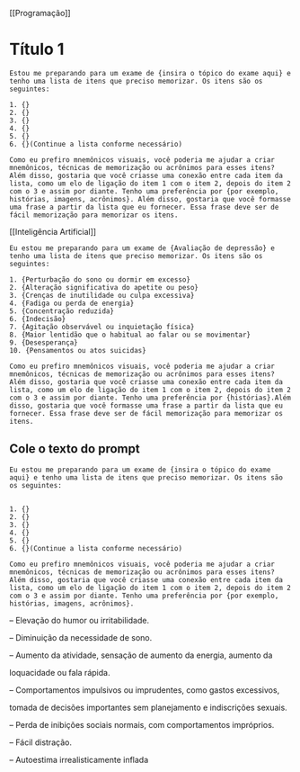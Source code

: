[[Programação]]
# Título 1


```
Estou me preparando para um exame de {insira o tópico do exame aqui} e tenho uma lista de itens que preciso memorizar. Os itens são os seguintes:

1. {}
2. {}
3. {}
4. {}
5. {}
6. {}(Continue a lista conforme necessário)

Como eu prefiro mnemônicos visuais, você poderia me ajudar a criar mnemônicos, técnicas de memorização ou acrônimos para esses itens? Além disso, gostaria que você criasse uma conexão entre cada item da lista, como um elo de ligação do item 1 com o item 2, depois do item 2 com o 3 e assim por diante. Tenho uma preferência por {por exemplo, histórias, imagens, acrônimos}. Além disso, gostaria que você formasse uma frase a partir da lista que eu fornecer. Essa frase deve ser de fácil memorização para memorizar os itens.

```
[[Inteligência Artificial]]

```
Eu estou me preparando para um exame de {Avaliação de depressão} e tenho uma lista de itens que preciso memorizar. Os itens são os seguintes:

1. {Perturbação do sono ou dormir em excesso}
2. {Alteração significativa do apetite ou peso}
3. {Crenças de inutilidade ou culpa excessiva}
4. {Fadiga ou perda de energia}
5. {Concentração reduzida}
6. {Indecisão}
7. {Agitação observável ou inquietação física}
8. {Maior lentidão que o habitual ao falar ou se movimentar}
9. {Desesperança}
10. {Pensamentos ou atos suicidas}

Como eu prefiro mnemônicos visuais, você poderia me ajudar a criar mnemônicos, técnicas de memorização ou acrônimos para esses itens? Além disso, gostaria que você criasse uma conexão entre cada item da lista, como um elo de ligação do item 1 com o item 2, depois do item 2 com o 3 e assim por diante. Tenho uma preferência por {histórias}.Além disso, gostaria que você formasse uma frase a partir da lista que eu fornecer. Essa frase deve ser de fácil memorização para memorizar os itens.

```

## Cole o texto do prompt

```
Eu estou me preparando para um exame de {insira o tópico do exame aqui} e tenho uma lista de itens que preciso memorizar. Os itens são os seguintes:


1. {}
2. {}
3. {}
4. {}
5. {}
6. {}(Continue a lista conforme necessário) 

Como eu prefiro mnemônicos visuais, você poderia me ajudar a criar mnemônicos, técnicas de memorização ou acrônimos para esses itens? Além disso, gostaria que você criasse uma conexão entre cada item da lista, como um elo de ligação do item 1 com o item 2, depois do item 2 com o 3 e assim por diante. Tenho uma preferência por {por exemplo, histórias, imagens, acrônimos}.
```
– Elevação do humor ou irritabilidade.

– Diminuição da necessidade de sono.

– Aumento da atividade, sensação de aumento da energia, aumento da

loquacidade ou fala rápida.

– Comportamentos impulsivos ou imprudentes, como gastos excessivos,

tomada de decisões importantes sem planejamento e indiscrições sexuais.

– Perda de inibições sociais normais, com comportamentos impróprios.

– Fácil distração.

– Autoestima irrealisticamente inflada